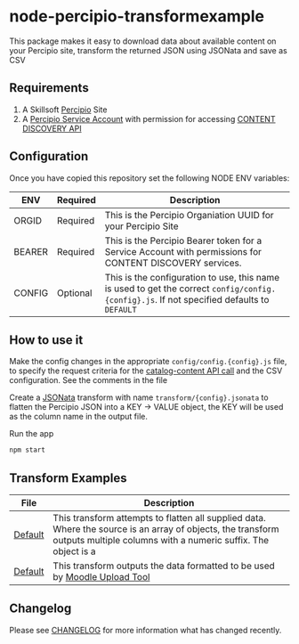 # node-percipio-transformexample
This package makes it easy to download data about available content on your Percipio site, transform the returned JSON using JSONata and save as CSV

## Requirements

1. A Skillsoft [Percipio](https://www.skillsoft.com/platform-solution/percipio/) Site
1. A [Percipio Service Account](https://documentation.skillsoft.com/en_us/pes/3_services/service_accounts/pes_service_accounts.htm) with permission for accessing [CONTENT DISCOVERY API](https://documentation.skillsoft.com/en_us/pes/2_understanding_percipio/rest_api/pes_rest_api.htm)

## Configuration
Once you have copied this repository set the following NODE ENV variables:

| ENV | Required | Description |
| --- | --- | --- |
| ORGID | Required | This is the Percipio Organiation UUID for your Percipio Site |
| BEARER | Required | This is the Percipio Bearer token for a Service Account with permissions for CONTENT DISCOVERY services. |
| CONFIG | Optional | This is the configuration to use, this name is used to get the correct ```config/config.{config}.js```. If not specified defaults to ```DEFAULT``` |

## How to use it

Make the config changes in the appropriate ```config/config.{config}.js``` file, to specify the request criteria for the [catalog-content API call](https://api.percipio.com/content-discovery/api-docs/#/Content/getCatalogContent) and the CSV configuration. See the comments in the file

Create a [JSONata](https://github.com/jsonata-js/jsonata) transform with name ```transform/{config}.jsonata``` to flatten the Percipio JSON into a KEY -> VALUE object, the KEY will be used as the column name in the output file.

Run the app

```bash
npm start
```

## Transform Examples

| File | Description |
| --- | --- |
| [Default](transform/default.jsonata) | This transform attempts to flatten all supplied data. Where the source is an array of objects, the transform outputs multiple columns with a numeric suffix. The object is a | delimited string |
| [Default](transform/moodle.jsonata) | This transform outputs the data formatted to be used by [Moodle Upload Tool](https://github.com/martinholden-skillsoft/moodle-tool_uploadpercipio) |


## Changelog

Please see [CHANGELOG](CHANGELOG.md) for more information what has changed recently.